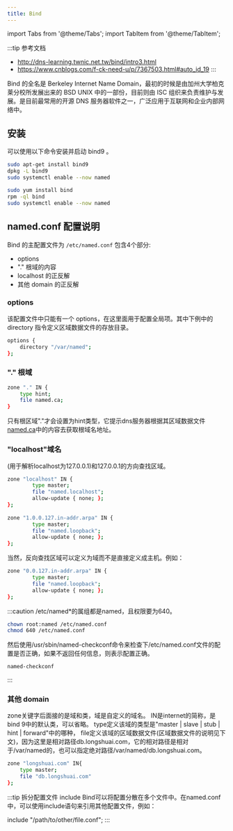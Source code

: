 ```yaml
---
title: Bind
---
```

import Tabs from '@theme/Tabs';
import TabItem from '@theme/TabItem';

:::tip 参考文档
- http://dns-learning.twnic.net.tw/bind/intro3.html
- https://www.cnblogs.com/f-ck-need-u/p/7367503.html#auto_id_19
:::

Bind 的全名是 Berkeley Internet Name Domain，最初的时候是由加州大学柏克莱分校所发展出来的 BSD UNIX 中的一部份，目前则由 ISC 组织来负责维护与发展。是目前最常用的开源 DNS 服务器软件之一，广泛应用于互联网和企业内部网络中。

## 安装

可以使用以下命令安装并启动 bind9 。

<Tabs>
<TabItem value="Ubuntu/Debian">

```bash
sudo apt-get install bind9
dpkg -L bind9
sudo systemctl enable --now named
```
</TabItem>
<TabItem value="CentOS/RedHat">

```bash
sudo yum install bind
rpm -ql bind
sudo systemctl enable --now named
```
</TabItem>
</Tabs>

## named.conf 配置说明

Bind 的主配置文件为 `/etc/named.conf` 包含4个部分:

- options
- "." 根域的内容
- localhost 的正反解
- 其他 domain 的正反解

### options
该配置文件中只能有一个 options，在这里面用于配置全局项。其中下例中的 directory 指令定义区域数据文件的存放目录。

```bash
options {
    directory "/var/named";
};
```

### "." 根域
```bash
zone "." IN {
    type hint;
    file named.ca;
}
```
只有根区域"."才会设置为hint类型，它提示dns服务器根据其区域数据文件[named.ca](https://www.internic.net/domain/named.root)中的内容去获取根域名地址。



### "localhost"域名
(用于解析localhost为127.0.0.1)和127.0.0.1的方向查找区域。



```bash
zone "localhost" IN {
        type master;
        file "named.localhost";
        allow-update { none; };
};
 
zone "1.0.0.127.in-addr.arpa" IN {
        type master;
        file "named.loopback";
        allow-update { none; };
};
```

当然，反向查找区域可以定义为域而不是直接定义成主机。例如：

```bash
zone "0.0.127.in-addr.arpa" IN {
        type master;
        file "named.loopback";
        allow-update { none; };
};
```

:::caution
/etc/named*的属组都是named，且权限要为640。

```bash
chown root:named /etc/named.conf
chmod 640 /etc/named.conf
```

然后使用/usr/sbin/named-checkconf命令来检查下/etc/named.conf文件的配置是否正确，如果不返回任何信息，则表示配置正确。
```bash
named-checkconf
```
:::

### 其他 domain

zone关键字后面接的是域和类，域是自定义的域名。
IN是internet的简称，是bind 9中的默认类，可以省略。
type定义该域的类型是"master | slave | stub | hint | forward"中的哪种，
file定义该域的区域数据文件(区域数据文件的说明见下文)，因为这里是相对路径db.longshuai.com，它的相对路径是相对于/var/named的，也可以指定绝对路径/var/named/db.longshuai.com。

```bash
zone "longshuai.com" IN{
    type master;
    file "db.longshuai.com"
};
```


:::tip 拆分配置文件 include
Bind可以将配置分散在多个文件中。在named.conf中，可以使用include语句来引用其他配置文件，例如：

include "/path/to/other/file.conf";
:::